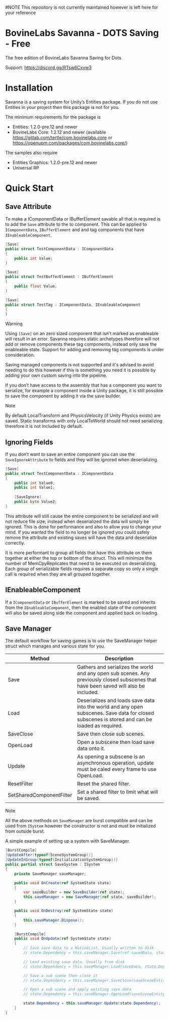#NOTE
This repository is not currently maintained however is left here for your reference

# BovineLabs Savanna - DOTS Saving - Free
The free edition of BovineLabs Savanna Saving for Dots

Support: https://discord.gg/RTsw6Cxvw3

# Installation
Savanna is a saving system for Unity’s Entities package. If you do not use Entities in your project then this package is not for you.

The minimum requirements for the package is
- Entities: 1.2.0-pre.12 and newer
- BovineLabs Core: 1.2.12 and newer (available https://gitlab.com/tertle/com.bovinelabs.core or https://openupm.com/packages/com.bovinelabs.core/)

The samples also require
- Entities Graphics: 1.2.0-pre.12 and newer
- Universal RP

# Quick Start
## Save Attribute
To make a IComponentData or IBufferElement savable all that is required is to add the `Save` attribute to the to component. This can be applied to `IComponentData`, `IBufferElement` and and tag components that have `IEnableableComponent`. 

```cs
[Save]
public struct TestComponentData : IComponentData
{    
    public int Value;
}
```

```cs
[Save]
public struct TestBufferElement : IBufferElement
{    
    public float Value;
}
```

```cs
[Save]
public struct TestTag : IComponentData, IEnableableComponent
{    
}
```

> [!WARNING]
> Using `[Save]` on an zero sized component that isn't marked as enableable will result in an error. Savanna requires static archetypes therefore will not add or remove components these tag components, instead only save the enableable state. Support for adding and removing tag components is under consideration.

Saving managed components is not supported and it's advised to avoid needing to do this however if this is something you need it is possible by adding your own custom saving into the pipeline.

If you don’t have access to the assembly that has a component you want to serialize, for example a component inside a Unity package, it is still possible to save the component by adding it via the save builder.

> [!NOTE]
> By default LocalTransform and PhysicsVelocity (if Unity Physics exists) are saved. Static transforms with only LocalToWorld should not need serializing therefore it is not included by default.

## Ignoring Fields
If you don’t want to save an entire component you can use the `SaveIgnoreAttribute` to fields and they will be ignored when deserializing.

``` cs
[Save]
public struct TestComponentData : IComponentData
{    
    public int Value0;
    public int Value1;
    
    [SaveIgnore] 
    public byte Value2;
}
```

This attribute will still cause the entire component to be serialized and will not reduce file size; instead when deserialized the data will simply be ignored. This is done for performance and also to allow you to change your mind. If you wanted the field to no longer be ignored you could safely remove the attribute and existing saves will have the data and deserialize correctly.

It is more performant to group all fields that have this attribute on them together at either the top or bottom of the struct. This will minimize the number of MemCpyReplicates that need to be executed on deserializing. Each group of serializable fields requires a separate copy so only a single call is required when they are all grouped together. 

## IEnableableComponent
If a `IComponentData` or `IBufferElement` is marked to be saved and inherits from the `IEnableableComponent`, then the enabled state of the component will also be saved along side the component and applied back on loading.

## Save Manager
The default workflow for saving games is to use the SaveManager helper struct which manages and various state for you.

| Method | Description |
| --- | ----------- |
| Save | Gathers and serializes the world and any open sub scenes. Any previously closed subscenes that have been saved will also be included. |
| Load | Deserializes and loads save data into the world and any open subscenes. Save data for closed subscenes is stored and can be loaded as required. |
| SaveClose | Save then close sub scenes. |
| OpenLoad | Open a subscene then load save data onto it. |
| Update | As opening a subscene is an asynchronous operation, update must be caled every frame to use OpenLoad. |
| ResetFilter | Reset the shared filter. |
| SetSharedComponentFilter | Set a shared filter to limit what will be saved. |

> [!NOTE] 
> All the above methods on `SaveManager` are burst compatible and can be used from `ISystem` however the constructor is not and must be initialized from outside burst.

A simple example of setting up a system with SaveManager.
```cs
[BurstCompile]
[UpdateAfter(typeof(SceneSystemGroup))]
[UpdateInGroup(typeof(InitializationSystemGroup))]
public partial struct SaveSystem : ISystem
{
    private SaveManager saveManager;

    public void OnCreate(ref SystemState state)
    {
        var saveBuilder = new SaveBuilder(ref state);
        this.saveManager = new SaveManager(ref state, saveBuilder);
    }

    public void OnDestroy(ref SystemState state)
    {
        this.saveManager.Dispose();
    }

    [BurstCompile]
    public void OnUpdate(ref SystemState state)
    {
        // Save save data to a NativeList. Usually written to disk
        // state.Dependency = this.saveManager.Save(ref savedData, state.Dependency);

        // Load existing save data. Usually from disk
        // state.Dependency = this.saveManager.Load(saveData, state.Dependency);

        // Save a sub scene then close it
        // state.Dependency = this.saveManager.SaveClose(saveSceneEntity, state.Dependency);

        // Open a sub scene and apply existing save data
        // state.Dependency = this.saveManager.OpenLoad(saveSceneEntity, state.Dependency);

        state.Dependency = this.saveManager.Update(state.Dependency);
    }
}
```
